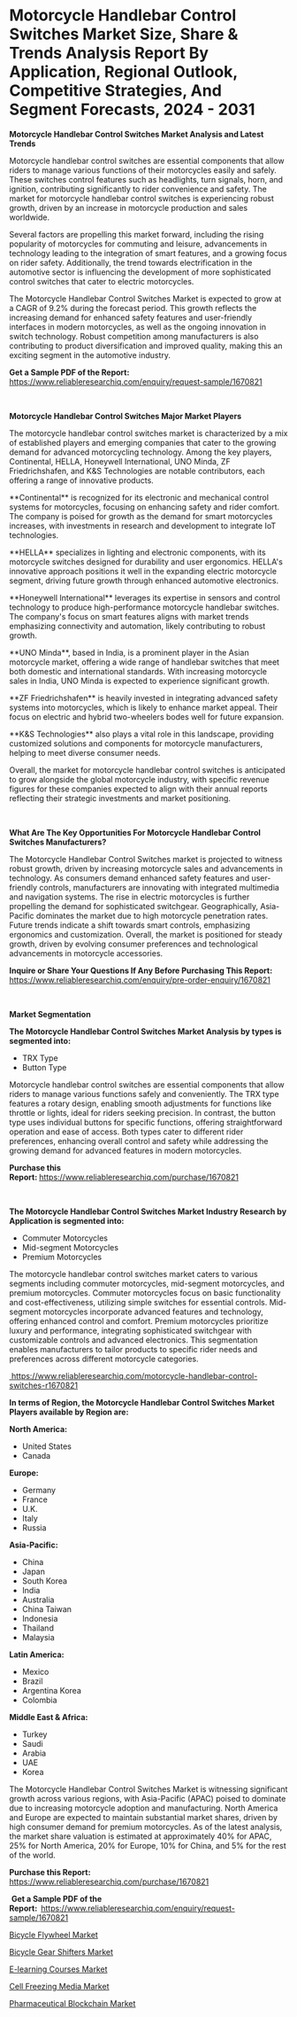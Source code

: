 <p><h1>Motorcycle Handlebar Control Switches Market Size, Share & Trends Analysis Report By Application, Regional Outlook, Competitive Strategies, And Segment Forecasts, 2024 - 2031</h1></p><p><strong>Motorcycle Handlebar Control Switches Market Analysis and Latest Trends</strong></p>
<p><p>Motorcycle handlebar control switches are essential components that allow riders to manage various functions of their motorcycles easily and safely. These switches control features such as headlights, turn signals, horn, and ignition, contributing significantly to rider convenience and safety. The market for motorcycle handlebar control switches is experiencing robust growth, driven by an increase in motorcycle production and sales worldwide. </p><p>Several factors are propelling this market forward, including the rising popularity of motorcycles for commuting and leisure, advancements in technology leading to the integration of smart features, and a growing focus on rider safety. Additionally, the trend towards electrification in the automotive sector is influencing the development of more sophisticated control switches that cater to electric motorcycles. </p><p>The Motorcycle Handlebar Control Switches Market is expected to grow at a CAGR of 9.2% during the forecast period. This growth reflects the increasing demand for enhanced safety features and user-friendly interfaces in modern motorcycles, as well as the ongoing innovation in switch technology. Robust competition among manufacturers is also contributing to product diversification and improved quality, making this an exciting segment in the automotive industry.</p></p>
<p><strong>Get a Sample PDF of the Report:&nbsp;</strong> <a href="https://www.reliableresearchiq.com/enquiry/request-sample/1670821?utm_campaign=1094&utm_medium=2&utm_source=Github&utm_content=ia&utm_term=02112024&utm_id=motorcycle-handlebar-control-switches">https://www.reliableresearchiq.com/enquiry/request-sample/1670821</a></p>
<p>&nbsp;</p>
<p><strong>Motorcycle Handlebar Control Switches Major Market Players</strong></p>
<p><p>The motorcycle handlebar control switches market is characterized by a mix of established players and emerging companies that cater to the growing demand for advanced motorcycling technology. Among the key players, Continental, HELLA, Honeywell International, UNO Minda, ZF Friedrichshafen, and K&S Technologies are notable contributors, each offering a range of innovative products.</p><p>**Continental** is recognized for its electronic and mechanical control systems for motorcycles, focusing on enhancing safety and rider comfort. The company is poised for growth as the demand for smart motorcycles increases, with investments in research and development to integrate IoT technologies.</p><p>**HELLA** specializes in lighting and electronic components, with its motorcycle switches designed for durability and user ergonomics. HELLA's innovative approach positions it well in the expanding electric motorcycle segment, driving future growth through enhanced automotive electronics.</p><p>**Honeywell International** leverages its expertise in sensors and control technology to produce high-performance motorcycle handlebar switches. The company's focus on smart features aligns with market trends emphasizing connectivity and automation, likely contributing to robust growth.</p><p>**UNO Minda**, based in India, is a prominent player in the Asian motorcycle market, offering a wide range of handlebar switches that meet both domestic and international standards. With increasing motorcycle sales in India, UNO Minda is expected to experience significant growth.</p><p>**ZF Friedrichshafen** is heavily invested in integrating advanced safety systems into motorcycles, which is likely to enhance market appeal. Their focus on electric and hybrid two-wheelers bodes well for future expansion.</p><p>**K&S Technologies** also plays a vital role in this landscape, providing customized solutions and components for motorcycle manufacturers, helping to meet diverse consumer needs.</p><p>Overall, the market for motorcycle handlebar control switches is anticipated to grow alongside the global motorcycle industry, with specific revenue figures for these companies expected to align with their annual reports reflecting their strategic investments and market positioning.</p></p>
<p>&nbsp;</p>
<p><strong>What Are The Key Opportunities For Motorcycle Handlebar Control Switches Manufacturers?</strong></p>
<p><p>The Motorcycle Handlebar Control Switches market is projected to witness robust growth, driven by increasing motorcycle sales and advancements in technology. As consumers demand enhanced safety features and user-friendly controls, manufacturers are innovating with integrated multimedia and navigation systems. The rise in electric motorcycles is further propelling the demand for sophisticated switchgear. Geographically, Asia-Pacific dominates the market due to high motorcycle penetration rates. Future trends indicate a shift towards smart controls, emphasizing ergonomics and customization. Overall, the market is positioned for steady growth, driven by evolving consumer preferences and technological advancements in motorcycle accessories.</p></p>
<p><strong>Inquire or Share Your Questions If Any Before Purchasing This Report:</strong> <a href="https://www.reliableresearchiq.com/enquiry/pre-order-enquiry/1670821?utm_campaign=1094&utm_medium=2&utm_source=Github&utm_content=ia&utm_term=02112024&utm_id=motorcycle-handlebar-control-switches">https://www.reliableresearchiq.com/enquiry/pre-order-enquiry/1670821</a></p>
<p>&nbsp;</p>
<p><strong>Market Segmentation</strong></p>
<p><strong>The Motorcycle Handlebar Control Switches Market Analysis by types is segmented into:</strong></p>
<p><ul><li>TRX Type</li><li>Button Type</li></ul></p>
<p><p>Motorcycle handlebar control switches are essential components that allow riders to manage various functions safely and conveniently. The TRX type features a rotary design, enabling smooth adjustments for functions like throttle or lights, ideal for riders seeking precision. In contrast, the button type uses individual buttons for specific functions, offering straightforward operation and ease of access. Both types cater to different rider preferences, enhancing overall control and safety while addressing the growing demand for advanced features in modern motorcycles.</p></p>
<p><strong>Purchase this Report:&nbsp;</strong><a href="https://www.reliableresearchiq.com/purchase/1670821?utm_campaign=1094&utm_medium=2&utm_source=Github&utm_content=ia&utm_term=02112024&utm_id=motorcycle-handlebar-control-switches">https://www.reliableresearchiq.com/purchase/1670821</a></p>
<p>&nbsp;</p>
<p><strong>The Motorcycle Handlebar Control Switches Market Industry Research by Application is segmented into:</strong></p>
<p><ul><li>Commuter Motorcycles</li><li>Mid-segment Motorcycles</li><li>Premium Motorcycles</li></ul></p>
<p><p>The motorcycle handlebar control switches market caters to various segments including commuter motorcycles, mid-segment motorcycles, and premium motorcycles. Commuter motorcycles focus on basic functionality and cost-effectiveness, utilizing simple switches for essential controls. Mid-segment motorcycles incorporate advanced features and technology, offering enhanced control and comfort. Premium motorcycles prioritize luxury and performance, integrating sophisticated switchgear with customizable controls and advanced electronics. This segmentation enables manufacturers to tailor products to specific rider needs and preferences across different motorcycle categories.</p></p>
<p><a href="https://www.reliableresearchiq.com/motorcycle-handlebar-control-switches-r1670821?utm_campaign=1094&utm_medium=2&utm_source=Github&utm_content=ia&utm_term=02112024&utm_id=motorcycle-handlebar-control-switches">&nbsp;https://www.reliableresearchiq.com/motorcycle-handlebar-control-switches-r1670821</a></p>
<p><strong>In terms of Region, the Motorcycle Handlebar Control Switches Market Players available by Region are:</strong></p>
<p>
    <p> <strong> North America: </strong>
        <ul>
            <li>United States</li>
            <li>Canada</li>
        </ul>
        </p> 
    <p> <strong> Europe: </strong>
        <ul>
            <li>Germany</li>
            <li>France</li>
            <li>U.K.</li>
            <li>Italy</li>
            <li>Russia</li>
        </ul>
        </p> 
    <p> <strong> Asia-Pacific: </strong>
        <ul>
            <li>China</li>
            <li>Japan</li>
            <li>South Korea</li>
            <li>India</li>
            <li>Australia</li>
            <li>China Taiwan</li>
            <li>Indonesia</li>
            <li>Thailand</li>
            <li>Malaysia</li>
        </ul>
        </p> 
    <p> <strong> Latin America: </strong>
        <ul>
            <li>Mexico</li>
            <li>Brazil</li>
            <li>Argentina Korea</li>
            <li>Colombia</li>
        </ul>
        </p> 
    <p> <strong> Middle East & Africa: </strong>
        <ul>
            <li>Turkey</li>
            <li>Saudi</li>
            <li>Arabia</li>
            <li>UAE</li>
            <li>Korea</li>
        </ul>
    </p>
    </p>
<p><p>The Motorcycle Handlebar Control Switches Market is witnessing significant growth across various regions, with Asia-Pacific (APAC) poised to dominate due to increasing motorcycle adoption and manufacturing. North America and Europe are expected to maintain substantial market shares, driven by high consumer demand for premium motorcycles. As of the latest analysis, the market share valuation is estimated at approximately 40% for APAC, 25% for North America, 20% for Europe, 10% for China, and 5% for the rest of the world.</p></p>
<p><strong>Purchase this Report: </strong><a href="https://www.reliableresearchiq.com/purchase/1670821?utm_campaign=1094&utm_medium=2&utm_source=Github&utm_content=ia&utm_term=02112024&utm_id=motorcycle-handlebar-control-switches">https://www.reliableresearchiq.com/purchase/1670821</a></p>
<p>&nbsp;<strong>Get a Sample PDF of the Report:&nbsp;&nbsp;</strong><a href="https://www.reliableresearchiq.com/enquiry/request-sample/1670821?utm_campaign=1094&utm_medium=2&utm_source=Github&utm_content=ia&utm_term=02112024&utm_id=motorcycle-handlebar-control-switches">https://www.reliableresearchiq.com/enquiry/request-sample/1670821</a></p>
<p><strong></strong></p>
<p><p><a href="https://github.com/kiara3n0pau/Market-Research-Report-List-1/blob/main/bicycle-flywheel-market.md?utm_campaign=1094&utm_medium=2&utm_source=Github&utm_content=ia&utm_term=02112024&utm_id=motorcycle-handlebar-control-switches">Bicycle Flywheel Market</a></p><p><a href="https://github.com/rieuydbalon3b/Market-Research-Report-List-1/blob/main/bicycle-gear-shifters-market.md?utm_campaign=1094&utm_medium=2&utm_source=Github&utm_content=ia&utm_term=02112024&utm_id=motorcycle-handlebar-control-switches">Bicycle Gear Shifters Market</a></p><p><a href="https://www.linkedin.com/pulse/e-learning-courses-market-trends-focusing-insight-forecast-pqqec?utm_campaign=1094&utm_medium=2&utm_source=Github&utm_content=ia&utm_term=02112024&utm_id=motorcycle-handlebar-control-switches">E-learning Courses Market</a></p><p><a href="https://issuu.com/reportprime-2/docs/cell-freezing-media-market-size-203_11b5c2c9d12999?utm_campaign=1094&utm_medium=2&utm_source=Github&utm_content=ia&utm_term=02112024&utm_id=motorcycle-handlebar-control-switches">Cell Freezing Media Market</a></p><p><a href="https://issuu.com/reportprime-2/docs/pharmaceutical-blockchain-market-si_e7cee3594ce952?utm_campaign=1094&utm_medium=2&utm_source=Github&utm_content=ia&utm_term=02112024&utm_id=motorcycle-handlebar-control-switches">Pharmaceutical Blockchain Market</a></p></p>